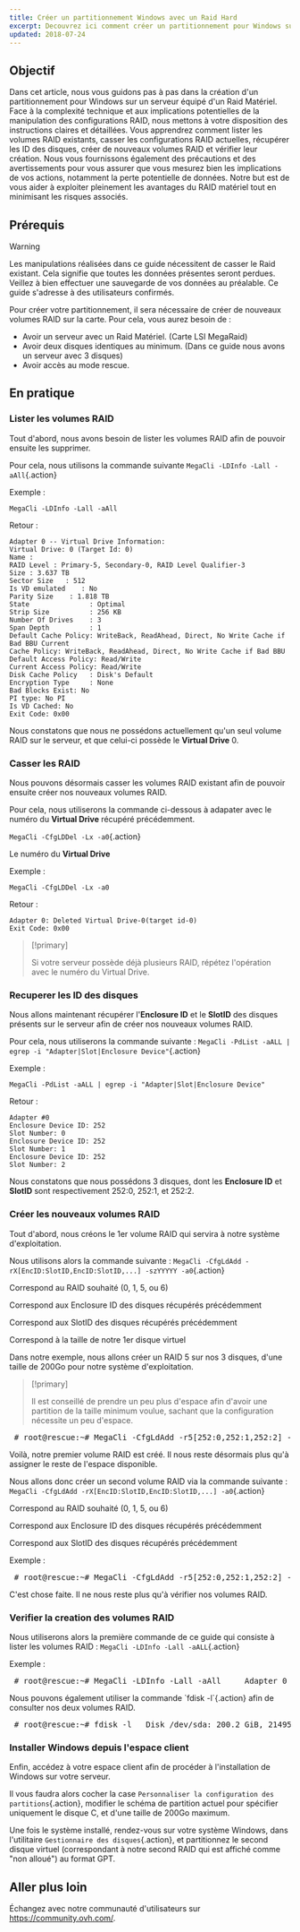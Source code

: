 ```yaml
---
title: Créer un partitionnement Windows avec un Raid Hard
excerpt: Decouvrez ici comment créer un partitionnement pour Windows sur un serveur en Raid Materiel.
updated: 2018-07-24
---
```


## Objectif

Dans cet article, nous vous guidons pas à pas dans la création d'un partitionnement pour Windows sur un serveur équipé d'un Raid Matériel. Face à la complexité technique et aux implications potentielles de la manipulation des configurations RAID, nous mettons à votre disposition des instructions claires et détaillées. Vous apprendrez comment lister les volumes RAID existants, casser les configurations RAID actuelles, récupérer les ID des disques, créer de nouveaux volumes RAID et vérifier leur création. Nous vous fournissons également des précautions et des avertissements pour vous assurer que vous mesurez bien les implications de vos actions, notamment la perte potentielle de données. Notre but est de vous aider à exploiter pleinement les avantages du RAID matériel tout en minimisant les risques associés.

## Prérequis

> [!warning]
>
> Les manipulations réalisées dans ce guide nécessitent de casser le Raid existant. Cela signifie que toutes les données présentes seront perdues. Veillez à bien effectuer une sauvegarde de vos données au préalable.
> Ce guide s'adresse à des utilisateurs confirmés.
> 

Pour créer votre partitionnement, il sera nécessaire de créer de nouveaux volumes RAID sur la carte. Pour cela, vous aurez besoin de :

- Avoir un serveur avec un Raid Matériel. (Carte LSI MegaRaid)
- Avoir deux disques identiques au minimum. (Dans ce guide nous avons un serveur avec 3 disques)
- Avoir accès au mode rescue.

## En pratique

### Lister les volumes RAID
Tout d'abord, nous avons besoin de lister les volumes RAID afin de pouvoir ensuite les supprimer.

Pour cela, nous utilisons la commande suivante `MegaCli -LDInfo -Lall -aAll`{.action}

Exemple :

```shell
MegaCli -LDInfo -Lall -aAll 
```

Retour :

```
Adapter 0 -- Virtual Drive Information:
Virtual Drive: 0 (Target Id: 0)
Name :
RAID Level : Primary-5, Secondary-0, RAID Level Qualifier-3
Size : 3.637 TB
Sector Size   : 512
Is VD emulated    : No
Parity Size    : 1.818 TB
State               : Optimal
Strip Size          : 256 KB
Number Of Drives    : 3
Span Depth          : 1
Default Cache Policy: WriteBack, ReadAhead, Direct, No Write Cache if Bad BBU Current
Cache Policy: WriteBack, ReadAhead, Direct, No Write Cache if Bad BBU
Default Access Policy: Read/Write
Current Access Policy: Read/Write
Disk Cache Policy   : Disk's Default
Encryption Type     : None
Bad Blocks Exist: No
PI type: No PI
Is VD Cached: No
Exit Code: 0x00
```


Nous constatons que nous ne possédons actuellement qu'un seul volume RAID sur le serveur, et que celui-ci possède le **Virtual Drive** 0.

### Casser les RAID
Nous pouvons désormais casser les volumes RAID existant afin de pouvoir ensuite créer nos nouveaux volumes RAID.

Pour cela, nous utiliserons la commande ci-dessous à adapater avec le numéro du **Virtual Drive** récupéré précédemment.

`MegaCli -CfgLDDel -Lx -a0`{.action}

Le numéro du **Virtual Drive**

Exemple :
```shell
MegaCli -CfgLDDel -Lx -a0
```

Retour : 

```shell
Adapter 0: Deleted Virtual Drive-0(target id-0)
Exit Code: 0x00 
```


> [!primary]
>
> Si votre serveur possède déjà plusieurs RAID, répétez l'opération avec le numéro du Virtual Drive.
> 

### Recuperer les ID des disques
Nous allons maintenant récupérer l'**Enclosure ID** et le **SlotID** des disques présents sur le serveur afin de créer nos nouveaux volumes RAID.

Pour cela, nous utiliserons la commande suivante : `MegaCli -PdList -aALL | egrep -i "Adapter|Slot|Enclosure Device"`{.action}

Exemple :

```shell
MegaCli -PdList -aALL | egrep -i "Adapter|Slot|Enclosure Device"
```

Retour :

```shell
Adapter #0
Enclosure Device ID: 252
Slot Number: 0
Enclosure Device ID: 252
Slot Number: 1
Enclosure Device ID: 252
Slot Number: 2 
```

Nous constatons que nous possédons 3 disques, dont les **Enclosure ID** et **SlotID** sont respectivement 252:0, 252:1, et 252:2.

### Créer les nouveaux volumes RAID
Tout d'abord, nous créons le 1er volume RAID qui servira à notre système d'exploitation.

Nous utilisons alors la commande suivante : `MegaCli -CfgLdAdd -rX[EncID:SlotID,EncID:SlotID,...] -szYYYYY -a0`{.action}

Correspond au RAID souhaité (0, 1, 5, ou 6)

Correspond aux Enclosure ID des disques récupérés précédemment

Correspond aux SlotID des disques récupérés précédemment

Correspond à la taille de notre 1er disque virtuel

Dans notre exemple, nous allons créer un RAID 5 sur nos 3 disques, d'une taille de 200Go pour notre système d'exploitation.

> [!primary]
>
> Il est conseillé de prendre un peu plus d'espace afin d'avoir une partition de la taille minimum voulue, sachant que la configuration nécessite un peu d'espace.
> 

<div> <style type="text/css" scoped>span.prompt:before{content:"# ";}</style> <pre class="highlight command-prompt"> <span class="prompt">root@rescue:~# MegaCli -CfgLdAdd -r5[252:0,252:1,252:2] -sz204800 -a0</span> <span class="blank">&nbsp;</span> <span class="output">Adapter 0: Created VD 0</span> <span class="blank">&nbsp;</span> <span class="output">Adapter 0: Configured the Adapter!!</span> <span class="blank">&nbsp;</span> <span class="output">Exit Code: 0x00</span> </pre></div>
Voilà, notre premier volume RAID est créé. Il nous reste désormais plus qu'à assigner le reste de l'espace disponible.

Nous allons donc créer un second volume RAID via la commande suivante : `MegaCli -CfgLdAdd -rX[EncID:SlotID,EncID:SlotID,...] -a0`{.action}

Correspond au RAID souhaité (0, 1, 5, ou 6)

Correspond aux Enclosure ID des disques récupérés précédemment

Correspond aux SlotID des disques récupérés précédemment

Exemple :

<div> <style type="text/css" scoped>span.prompt:before{content:"# ";}</style> <pre class="highlight command-prompt"> <span class="prompt">root@rescue:~# MegaCli -CfgLdAdd -r5[252:0,252:1,252:2] -a0</span> <span class="blank">&nbsp;</span> <span class="output">Adapter 0: Created VD 1</span> <span class="blank">&nbsp;</span> <span class="output">Adapter 0: Configured the Adapter!!</span> <span class="blank">&nbsp;</span> <span class="output">Exit Code: 0x00</span> </pre></div>
C'est chose faite. Il ne nous reste plus qu'à vérifier nos volumes RAID.

### Verifier la creation des volumes RAID
Nous utiliserons alors la première commande de ce guide qui consiste à lister les volumes RAID : `MegaCli -LDInfo -Lall -aALL`{.action}

Exemple :

<div> <style type="text/css" scoped>span.prompt:before{content:"# ";}</style> <pre class="highlight command-prompt"> <span class="prompt">root@rescue:~# MegaCli -LDInfo -Lall -aAll</span> <span class="blank">&nbsp;</span> <span class="blank">&nbsp;</span> <span class="output">Adapter 0 -- Virtual Drive Information:</span> <span class="output">Virtual Drive: 0 (Target Id: 0)</span> <span class="output">Name                :</span> <span class="output">RAID Level          : Primary-5, Secondary-0, RAID Level Qualifier-3</span> <span class="output">Size                : 200.195 GB</span> <span class="output">Sector Size         : 512</span> <span class="output">Is VD emulated      : No</span> <span class="output">Parity Size         : 100.097 GB</span> <span class="output">State               : Optimal</span> <span class="output">Strip Size          : 256 KB</span> <span class="output">Number Of Drives    : 3</span> <span class="output">Span Depth          : 1</span> <span class="output">Default Cache Policy: WriteBack, ReadAhead, Direct, No Write Cache if Bad BBU</span> <span class="output">Current Cache Policy: WriteBack, ReadAhead, Direct, No Write Cache if Bad BBU</span> <span class="output">Default Access Policy: Read/Write</span> <span class="output">Current Access Policy: Read/Write</span> <span class="output">Disk Cache Policy   : Disk's Default</span> <span class="output">Encryption Type     : None</span> <span class="output">Bad Blocks Exist: No</span> <span class="output">PI type: No PI</span> <span class="blank">&nbsp;</span> <span class="output">Is VD Cached: No</span> <span class="blank">&nbsp;</span> <span class="blank">&nbsp;</span> <span class="output">Virtual Drive: 1 (Target Id: 1)</span> <span class="output">Name                :</span> <span class="output">RAID Level          : Primary-5, Secondary-0, RAID Level Qualifier-3</span> <span class="output">Size                : 3.441 TB</span> <span class="output">Sector Size         : 512</span> <span class="output">Is VD emulated      : No</span> <span class="output">Parity Size         : 1.720 TB</span> <span class="output">State               : Optimal</span> <span class="output">Strip Size          : 256 KB</span> <span class="output">Number Of Drives    : 3</span> <span class="output">Span Depth          : 1</span> <span class="output">Default Cache Policy: WriteBack, ReadAhead, Direct, No Write Cache if Bad BBU</span> <span class="output">Current Cache Policy: WriteBack, ReadAhead, Direct, No Write Cache if Bad BBU</span> <span class="output">Default Access Policy: Read/Write</span> <span class="output">Current Access Policy: Read/Write</span> <span class="output">Disk Cache Policy   : Disk's Default</span> <span class="output">Encryption Type     : None</span> <span class="output">Bad Blocks Exist: No</span> <span class="output">PI type: No PI</span> <span class="blank">&nbsp;</span> <span class="output">Is VD Cached: No</span> <span class="blank">&nbsp;</span> <span class="output">Exit Code: 0x00</span> </pre></div>
Nous pouvons également utiliser la commande `fdisk -l`{.action} afin de consulter nos deux volumes RAID.

<div> <style type="text/css" scoped>span.prompt:before{content:"# ";}</style> <pre class="highlight command-prompt"> <span class="prompt">root@rescue:~# fdisk -l</span> <span class="blank">&nbsp;</span> <span class="output">Disk /dev/sda: 200.2 GiB, 214958080000 bytes, 419840000 sectors</span> <span class="output">Units: sectors of 1 * 512 = 512 bytes</span> <span class="output">Sector size (logical/physical): 512 bytes / 512 bytes</span> <span class="output">I/O size (minimum/optimal): 512 bytes / 512 bytes</span> <span class="blank">&nbsp;</span> <span class="output">Disk /dev/sdb: 3.5 TiB, 3784730214400 bytes, 7392051200 sectors</span> <span class="output">Units: sectors of 1 * 512 = 512 bytes</span> <span class="output">Sector size (logical/physical): 512 bytes / 512 bytes</span> <span class="output">I/O size (minimum/optimal): 512 bytes / 512 bytes</span> </pre></div>

### Installer Windows depuis l'espace client
Enfin, accédez à votre espace client afin de procéder à l'installation de Windows sur votre serveur.

Il vous faudra alors cocher la case `Personnaliser la configuration des partitions`{.action}, modifier le schéma de partition actuel pour spécifier uniquement le disque C, et d'une taille de 200Go maximum.

Une fois le système installé, rendez-vous sur votre système Windows, dans l'utilitaire `Gestionnaire des disques`{.action}, et partitionnez le second disque virtuel (correspondant à notre second RAID qui est affiché comme "non alloué") au format GPT.

## Aller plus loin

Échangez avec notre communauté d'utilisateurs sur <https://community.ovh.com/>.
